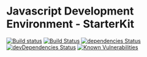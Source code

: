 # Javascript Development Environment - StarterKit

[![Build status](https://ci.appveyor.com/api/projects/status/3njf165y3xjvvv1k?svg=true)](https://ci.appveyor.com/project/barryblando/js-dev-env)
[![Build Status](https://travis-ci.org/barryblando/js-dev-env.svg?branch=master)](https://travis-ci.org/barryblando/js-dev-env)
[![dependencies Status](https://david-dm.org/barryblando/js-dev-env/status.svg)](https://david-dm.org/barryblando/js-dev-env)
[![devDependencies Status](https://david-dm.org/barryblando/js-dev-env/dev-status.svg)](https://david-dm.org/barryblando/js-dev-env?type=dev)
[![Known Vulnerabilities](https://snyk.io/test/github/barryblando/js-dev-env/badge.svg)](https://snyk.io/test/github/barryblando/js-dev-env)
